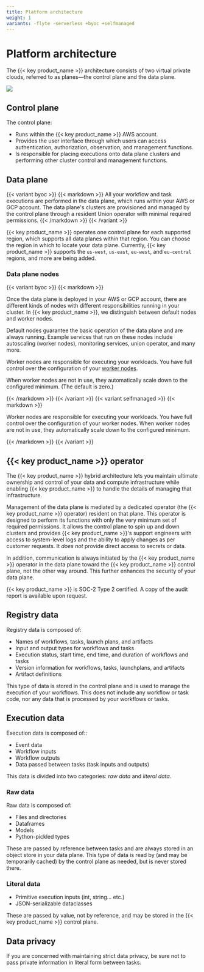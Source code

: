 ```yaml
---
title: Platform architecture
weight: 1
variants: -flyte -serverless +byoc +selfmanaged
---
```


# Platform architecture

The {{< key product_name >}} architecture consists of two virtual private clouds, referred to as planes—the control plane and the data plane.

![](/_static/images/user-guide/platform-architecture/union-architecture.svg)

## Control plane

The control plane:
  * Runs within the {{< key product_name >}} AWS account.
  * Provides the user interface through which users can access authentication, authorization, observation, and management functions.
  * Is responsible for placing executions onto data plane clusters and performing other cluster control and management functions.

## Data plane

{{< variant byoc >}}
{{< markdown >}}
All your workflow and task executions are performed in the data plane, which runs within your AWS or GCP account. The data plane's clusters are provisioned and managed by the control plane through a resident Union operator with minimal required permissions.
{{< /markdown >}}
{{< /variant >}}

{{< key product_name >}} operates one control plane for each supported region, which supports all data planes within that region. You can choose the region in which to locate your data plane. Currently, {{< key product_name >}} supports the `us-west`, `us-east`, `eu-west`, and `eu-central` regions, and more are being added.

### Data plane nodes

{{< variant byoc >}}
{{< markdown >}}

Once the data plane is deployed in your AWS or GCP account, there are different kinds of nodes with different responsibilities running in your cluster. In {{< key product_name >}}, we distinguish between default nodes and worker nodes.

Default nodes guarantee the basic operation of the data plane and are always running. Example services that run on these nodes include autoscaling (worker nodes), monitoring services, union operator, and many more.

Worker nodes are responsible for executing your workloads. You have full control over the configuration of your [worker nodes](./data-plane-setup/configuring-your-data-plane#worker-node-groups).

When worker nodes are not in use, they automatically scale down to the configured minimum. (The default is zero.)

{{< /markdown >}}
{{< /variant >}}
{{< variant selfmanaged >}}
{{< markdown >}}

Worker nodes are responsible for executing your workloads. You have full control over the configuration of your worker nodes. When worker nodes are not in use, they automatically scale down to the configured minimum.

{{< /markdown >}}
{{< /variant >}}

## {{< key product_name >}} operator

The {{< key product_name >}} hybrid architecture lets you maintain ultimate ownership and control of your data and compute infrastructure while enabling {{< key product_name >}} to handle the details of managing that infrastructure.

Management of the data plane is mediated by a dedicated operator (the {{< key product_name >}} operator) resident on that plane.
This operator is designed to perform its functions with only the very minimum set of required permissions.
It allows the control plane to spin up and down clusters and provides {{< key product_name >}}'s support engineers with access to system-level logs and the ability to apply changes as per customer requests.
It _does not_ provide direct access to secrets or data.

In addition, communication is always initiated by the {{< key product_name >}} operator in the data plane toward the {{< key product_name >}} control plane, not the other way around.
This further enhances the security of your data plane.

{{< key product_name >}} is SOC-2 Type 2 certified. A copy of the audit report is available upon request.

## Registry data

Registry data is composed of:

* Names of workflows, tasks, launch plans, and artifacts
* Input and output types for workflows and tasks
* Execution status, start time, end time, and duration of workflows and tasks
* Version information for workflows, tasks, launchplans, and artifacts
* Artifact definitions

This type of data is stored in the control plane and is used to manage the execution of your workflows.
This does not include any workflow or task code, nor any data that is processed by your workflows or tasks.

## Execution data

Execution data is composed of::

* Event data
* Workflow inputs
* Workflow outputs
* Data passed between tasks (task inputs and outputs)

This data is divided into two categories: *raw data* and *literal data*.

### Raw data

Raw data is composed of:

* Files and directories
* Dataframes
* Models
* Python-pickled types

These are passed by reference between tasks and are always stored in an object store in your data plane.
This type of data is read by (and may be temporarily cached) by the control plane as needed, but is never stored there.

### Literal data

* Primitive execution inputs (int, string... etc.)
* JSON-serializable dataclasses

These are passed by value, not by reference, and may be stored in the {{< key product_name >}} control plane.

## Data privacy

If you are concerned with maintaining strict data privacy, be sure not to pass private information in literal form between tasks.

